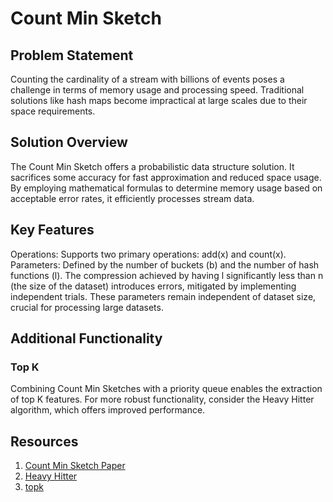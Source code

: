 # Count Min Sketch

## Problem Statement
Counting the cardinality of a stream with billions of events poses a challenge in terms of memory usage and processing speed. Traditional solutions like hash maps become impractical at large scales due to their space requirements.

## Solution Overview
The Count Min Sketch offers a probabilistic data structure solution. It sacrifices some accuracy for fast approximation and reduced space usage. By employing mathematical formulas to determine memory usage based on acceptable error rates, it efficiently processes stream data.

## Key Features
Operations: Supports two primary operations: add(x) and count(x).
Parameters: Defined by the number of buckets (b) and the number of hash functions (l). The compression achieved by having l significantly less than n (the size of the dataset) introduces errors, mitigated by implementing independent trials. These parameters remain independent of dataset size, crucial for processing large datasets.


## Additional Functionality
### Top K
Combining Count Min Sketches with a priority queue enables the extraction of top K features. For more robust functionality, consider the Heavy Hitter algorithm, which offers improved performance.

## Resources
1.  [Count Min Sketch Paper](http://dimacs.rutgers.edu/~graham/pubs/papers/cm-full.pdf)
2. [Heavy Hitter](https://www.usenix.org/system/files/conference/atc18/atc18-gong.pdf)
3. [topk](https://github.com/segmentio/topk/blob/main/topk.go)